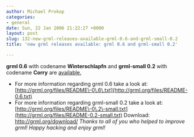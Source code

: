 ```yaml
---
author: Michael Prokop
categories:
- general
date: Sun, 22 Jan 2006 21:22:27 +0000
layout: post
slug: 132-new-grml-releases-available-grml-0.6-and-grml-small-0.2
title: 'new grml releases available: grml 0.6 and grml-small 0.2'

---
```

**grml 0\.6** with codename **Winterschlapfn** and **grml\-small 0\.2** with codename **Corry** are [available.](http://grml.org/download/)
* For more information regarding grml 0\.6 take a look at: [http://grml.org/files/README\-0\.6\.txt](http://grml.org/files/README-0.6.txt)
* For more information regarding grml\-small 0\.2 take a look at: [http://grml.org/files/README\-0\.2\-small.txt](http://grml.org/files/README-0.2-small.txt)
Download: <http://grml.org/download/>
*Thanks to all of you who helped to improve grml!* *Happy hacking and enjoy grml!* 
